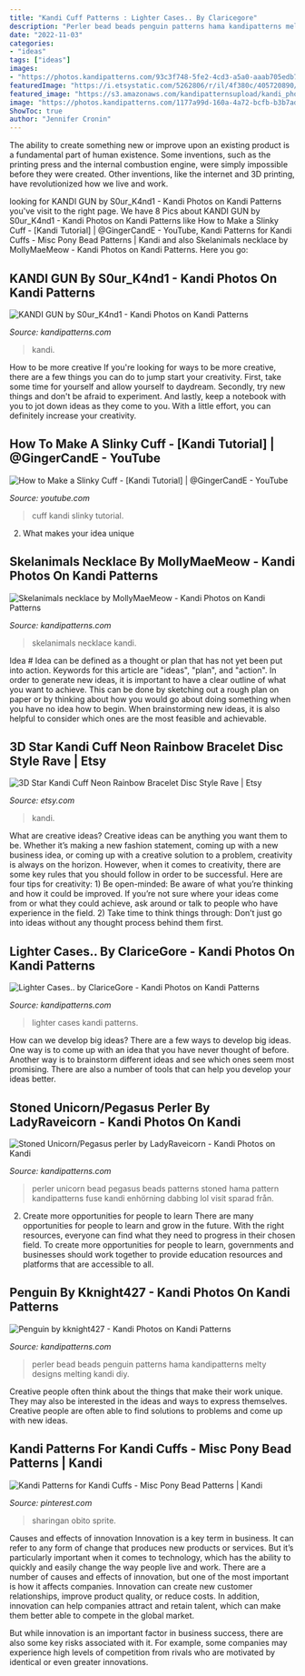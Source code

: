 ```yaml
---
title: "Kandi Cuff Patterns : Lighter Cases.. By Claricegore"
description: "Perler bead beads penguin patterns hama kandipatterns melty designs melting kandi diy"
date: "2022-11-03"
categories:
- "ideas"
tags: ["ideas"]
images:
- "https://photos.kandipatterns.com/93c3f748-5fe2-4cd3-a5a0-aaab705edb72/DEF0A852575B4C9DB5A75829C8E12792.resize_700x.jpeg"
featuredImage: "https://i.etsystatic.com/5262806/r/il/4f380c/405720890/il_794xN.405720890_ee8o.jpg"
featured_image: "https://s3.amazonaws.com/kandipatternsupload/kandi_photos/aug12/8112012808523718354.jpg"
image: "https://photos.kandipatterns.com/1177a99d-160a-4a72-bcfb-b3b7adcd0fad/3.resize_700x.jpg"
ShowToc: true
author: "Jennifer Cronin"
---
```



The ability to create something new or improve upon an existing product is a fundamental part of human existence. Some inventions, such as the printing press and the internal combustion engine, were simply impossible before they were created. Other inventions, like the internet and 3D printing, have revolutionized how we live and work.

	

		
looking for KANDI GUN by S0ur_K4nd1 - Kandi Photos on Kandi Patterns you've visit to the right page. We have 8 Pics about KANDI GUN by S0ur_K4nd1 - Kandi Photos on Kandi Patterns like How to Make a Slinky Cuff - [Kandi Tutorial] | @GingerCandE - YouTube, Kandi Patterns for Kandi Cuffs - Misc Pony Bead Patterns | Kandi and also Skelanimals necklace by MollyMaeMeow - Kandi Photos on Kandi Patterns. Here you go:
		
    
## KANDI GUN By S0ur_K4nd1 - Kandi Photos On Kandi Patterns

<img loading=lazy src="https://photos.kandipatterns.com/93c3f748-5fe2-4cd3-a5a0-aaab705edb72/DEF0A852575B4C9DB5A75829C8E12792.resize_700x.jpeg" onerror="this.onerror=null;this.src='https://tse4.mm.bing.net/th?id=OIP.ttgvjdS15WO9CLbtvZQ8vQHaJ3&amp;pid=15.1';" alt="KANDI GUN by S0ur_K4nd1 - Kandi Photos on Kandi Patterns">

_Source: kandipatterns.com_

>kandi. 

	

How to be more creative
If you're looking for ways to be more creative, there are a few things you can do to jump start your creativity. First, take some time for yourself and allow yourself to daydream. Secondly, try new things and don't be afraid to experiment. And lastly, keep a notebook with you to jot down ideas as they come to you. With a little effort, you can definitely increase your creativity.

    
## How To Make A Slinky Cuff - [Kandi Tutorial] | @GingerCandE - YouTube

<img loading=lazy src="https://i.ytimg.com/vi/wkCGTGxLkso/maxresdefault.jpg" onerror="this.onerror=null;this.src='https://tse2.mm.bing.net/th?id=OIP.0eUmkNu3Z3A9EQVy-G6DfAHaEK&amp;pid=15.1';" alt="How to Make a Slinky Cuff - [Kandi Tutorial] | @GingerCandE - YouTube">

_Source: youtube.com_

>cuff kandi slinky tutorial. 

	

2. What makes your idea unique 

    
## Skelanimals Necklace By MollyMaeMeow - Kandi Photos On Kandi Patterns

<img loading=lazy src="https://photos.kandipatterns.com/1a4e49ca-7c8a-4dca-a230-3586652d46fb/F699DB8A5547479E93879F4E24617116.resize_700x.jpeg" onerror="this.onerror=null;this.src='https://tse1.mm.bing.net/th?id=OIP.qgmXOdXPf0k6kA2-0wMTcAHaJ3&amp;pid=15.1';" alt="Skelanimals necklace by MollyMaeMeow - Kandi Photos on Kandi Patterns">

_Source: kandipatterns.com_

>skelanimals necklace kandi. 

	

Idea #
Idea can be defined as a thought or plan that has not yet been put into action. Keywords for this article are "ideas", "plan", and "action". In order to generate new ideas, it is important to have a clear outline of what you want to achieve. This can be done by sketching out a rough plan on paper or by thinking about how you would go about doing something when you have no idea how to begin. When brainstorming new ideas, it is also helpful to consider which ones are the most feasible and achievable.

    
## 3D Star Kandi Cuff Neon Rainbow Bracelet Disc Style Rave | Etsy

<img loading=lazy src="https://i.etsystatic.com/5262806/r/il/4f380c/405720890/il_794xN.405720890_ee8o.jpg" onerror="this.onerror=null;this.src='https://tse4.mm.bing.net/th?id=OIP.otKTJXzRqxfFjqvpZBrkqQHaFj&amp;pid=15.1';" alt="3D Star Kandi Cuff Neon Rainbow Bracelet Disc Style Rave | Etsy">

_Source: etsy.com_

>kandi. 

	

What are creative ideas?
Creative ideas can be anything you want them to be. Whether it’s making a new fashion statement, coming up with a new business idea, or coming up with a creative solution to a problem, creativity is always on the horizon. However, when it comes to creativity, there are some key rules that you should follow in order to be successful. Here are four tips for creativity: 1) Be open-minded: Be aware of what you’re thinking and how it could be improved. If you’re not sure where your ideas come from or what they could achieve, ask around or talk to people who have experience in the field. 2) Take time to think things through: Don’t just go into ideas without any thought process behind them first.

    
## Lighter Cases.. By ClariceGore - Kandi Photos On Kandi Patterns

<img loading=lazy src="https://s3.amazonaws.com/kandipatternsupload/kandi_photos/aug12/8112012808523718354.jpg" onerror="this.onerror=null;this.src='https://tse3.mm.bing.net/th?id=OIP.3y51VBes_yw-z-jg2ZvemQHaJ4&amp;pid=15.1';" alt="Lighter Cases.. by ClariceGore - Kandi Photos on Kandi Patterns">

_Source: kandipatterns.com_

>lighter cases kandi patterns. 

	

How can we develop big ideas?
There are a few ways to develop big ideas. One way is to come up with an idea that you have never thought of before. Another way is to brainstorm different ideas and see which ones seem most promising. There are also a number of tools that can help you develop your ideas better.

    
## Stoned Unicorn/Pegasus Perler By LadyRaveicorn - Kandi Photos On Kandi

<img loading=lazy src="https://photos.kandipatterns.com/1177a99d-160a-4a72-bcfb-b3b7adcd0fad/3.resize_700x.jpg" onerror="this.onerror=null;this.src='https://tse4.mm.bing.net/th?id=OIP.Dn3R9M0-ZI4pdm-narYZqQHaNd&amp;pid=15.1';" alt="Stoned Unicorn/Pegasus perler by LadyRaveicorn - Kandi Photos on Kandi">

_Source: kandipatterns.com_

>perler unicorn bead pegasus beads patterns stoned hama pattern kandipatterns fuse kandi enhörning dabbing lol visit sparad från. 

	

2) Create more opportunities for people to learn
There are many opportunities for people to learn and grow in the future. With the right resources, everyone can find what they need to progress in their chosen field. To create more opportunities for people to learn, governments and businesses should work together to provide education resources and platforms that are accessible to all.

    
## Penguin By Kknight427 - Kandi Photos On Kandi Patterns

<img loading=lazy src="https://photos.kandipatterns.com/619293e1-f40e-4c9d-9099-3caf113c4ebd/20150923_093501.resize_700x.jpg" onerror="this.onerror=null;this.src='https://tse4.mm.bing.net/th?id=OIP.BktyI4cWtY2_W0aO7uCNfAHaNK&amp;pid=15.1';" alt="Penguin by kknight427 - Kandi Photos on Kandi Patterns">

_Source: kandipatterns.com_

>perler bead beads penguin patterns hama kandipatterns melty designs melting kandi diy. 

	

Creative people often think about the things that make their work unique. They may also be interested in the ideas and ways to express themselves. Creative people are often able to find solutions to problems and come up with new ideas.

    
## Kandi Patterns For Kandi Cuffs - Misc Pony Bead Patterns | Kandi

<img loading=lazy src="https://i.pinimg.com/736x/0d/32/88/0d3288aa688fa1cdbe70994249ee1492.jpg" onerror="this.onerror=null;this.src='https://tse4.mm.bing.net/th?id=OIP.pwxikjFwLl2I2Cge7fipjQAAAA&amp;pid=15.1';" alt="Kandi Patterns for Kandi Cuffs - Misc Pony Bead Patterns | Kandi">

_Source: pinterest.com_

>sharingan obito sprite. 

	

Causes and effects of innovation
Innovation is a key term in business. It can refer to any form of change that produces new products or services. But it’s particularly important when it comes to technology, which has the ability to quickly and easily change the way people live and work.
There are a number of causes and effects of innovation, but one of the most important is how it affects companies. Innovation can create new customer relationships, improve product quality, or reduce costs. In addition, innovation can help companies attract and retain talent, which can make them better able to compete in the global market.

But while innovation is an important factor in business success, there are also some key risks associated with it. For example, some companies may experience high levels of competition from rivals who are motivated by identical or even greater innovations.

